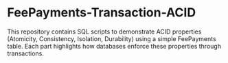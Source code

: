 # FeePayments-Transaction-ACID
This repository contains SQL scripts to demonstrate ACID properties (Atomicity, Consistency, Isolation, Durability) using a simple FeePayments table. Each part highlights how databases enforce these properties through transactions.
